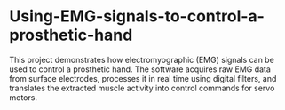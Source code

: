 # Using-EMG-signals-to-control-a-prosthetic-hand
This project demonstrates how electromyographic (EMG) signals can be used to control a prosthetic hand. The software acquires raw EMG data from surface electrodes, processes it in real time using digital filters, and translates the extracted muscle activity into control commands for servo motors.
